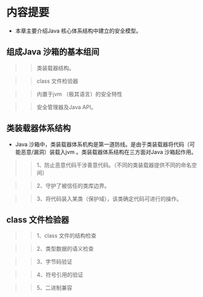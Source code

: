 # 内容提要

* 本章主要介绍Java 核心体系结构中建立的安全模型。


## 组成Java 沙箱的基本组间

>> 类装载器结构。

>> class 文件检验器

>> 内置于jvm （极其语言）的安全特性

>> 安全管理器及Java API。


## 类装载器体系结构

* Java 沙箱中，类装载器体系机构是第一道防线。是由于类装载器将代码（可能恶意/漏洞）装载入jvm 。类装载器体系结构在三方面对Java 沙箱起作用。

>> 1、防止恶意代码干涉善意代码。（不同的类装载器提供不同的命名空间）

>> 2、守护了被信任的类库边界。

>> 3、将代码装入某类（保护域），该类确定代码可进行的操作。


## class 文件检验器

>>1、class 文件的结构检查

>>2、类型数据的语义检查

>>3、字节码验证

>>4、符号引用的验证

>>5、二进制兼容


















